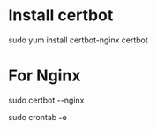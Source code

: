 # Install certbot
sudo yum install certbot-nginx certbot

# For Nginx
sudo certbot --nginx

sudo crontab -e

